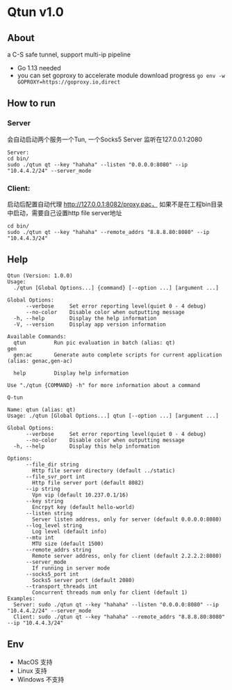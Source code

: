 # Qtun v1.0

## About

a C-S safe tunnel, support multi-ip pipeline

* Go 1.13 needed
* you can set goproxy to accelerate module download progress `go env -w GOPROXY=https://goproxy.io,direct`

## How to run

### Server
会自动启动两个服务一个Tun, 一个Socks5 Server 监听在127.0.0.1:2080
```
Server:
cd bin/
sudo ./qtun qt --key "hahaha" --listen "0.0.0.0:8080" --ip "10.4.4.2/24" --server_mode
```

### Client:
启动后配置自动代理 http://127.0.0.1:8082/proxy.pac， 如果不是在工程bin目录中启动，需要自己设置http file server地址
```
cd bin/
sudo ./qtun qt --key "hahaha" --remote_addrs "8.8.8.80:8080" --ip "10.4.4.3/24"
```

## Help

```
Qtun (Version: 1.0.0)
Usage:
  ./qtun [Global Options...] {command} [--option ...] [argument ...]

Global Options:
      --verbose     Set error reporting level(quiet 0 - 4 debug)
      --no-color    Disable color when outputting message
  -h, --help        Display the help information
  -V, --version     Display app version information

Available Commands:
  qtun         Run pic evaluation in batch (alias: qt)
gen
  gen:ac       Generate auto complete scripts for current application (alias: genac,gen-ac)

  help         Display help information

Use "./qtun {COMMAND} -h" for more information about a command
```

```
Q-tun

Name: qtun (alias: qt)
Usage: ./qtun [Global Options...] qtun [--option ...] [argument ...]

Global Options:
      --verbose     Set error reporting level(quiet 0 - 4 debug)
      --no-color    Disable color when outputting message
  -h, --help        Display this help information

Options:
      --file_dir string
        Http file server directory (default ../static)
      --file_svr_port int
        Http file server port (default 8082)
      --ip string
        Vpn vip (default 10.237.0.1/16)
      --key string
        Encrpyt key (default hello-world)
      --listen string
        Server listen address, only for server (default 0.0.0.0:8080)
      --log_level string
        Log level (default info)
      --mtu int
        MTU size (default 1500)
      --remote_addrs string
        Remote server address, only for client (default 2.2.2.2:8080)
      --server_mode
        If running in server mode
      --socks5_port int
        Socks5 server port (default 2080)
      --transport_threads int
        Concurrent threads num only for client (default 1) 
Examples:
  Server: sudo ./qtun qt --key "hahaha" --listen "0.0.0.0:8080" --ip "10.4.4.2/24" --server_mode
  Client: sudo ./qtun qt --key "hahaha" --remote_addrs "8.8.8.80:8080" --ip "10.4.4.3/24"
```

## Env

* MacOS 支持
* Linux 支持
* Windows 不支持